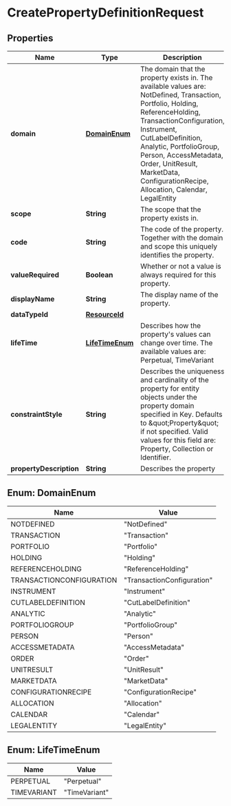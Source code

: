 

# CreatePropertyDefinitionRequest

## Properties

Name | Type | Description | Notes
------------ | ------------- | ------------- | -------------
**domain** | [**DomainEnum**](#DomainEnum) | The domain that the property exists in. The available values are: NotDefined, Transaction, Portfolio, Holding, ReferenceHolding, TransactionConfiguration, Instrument, CutLabelDefinition, Analytic, PortfolioGroup, Person, AccessMetadata, Order, UnitResult, MarketData, ConfigurationRecipe, Allocation, Calendar, LegalEntity | 
**scope** | **String** | The scope that the property exists in. | 
**code** | **String** | The code of the property. Together with the domain and scope this uniquely identifies the property. | 
**valueRequired** | **Boolean** | Whether or not a value is always required for this property. |  [optional]
**displayName** | **String** | The display name of the property. | 
**dataTypeId** | [**ResourceId**](ResourceId.md) |  | 
**lifeTime** | [**LifeTimeEnum**](#LifeTimeEnum) | Describes how the property&#39;s values can change over time. The available values are: Perpetual, TimeVariant |  [optional]
**constraintStyle** | **String** | Describes the uniqueness and cardinality of the property for entity objects under the property domain specified in Key. Defaults to \&quot;Property\&quot; if not specified. Valid values for this field are: Property, Collection or Identifier. |  [optional]
**propertyDescription** | **String** | Describes the property |  [optional]



## Enum: DomainEnum

Name | Value
---- | -----
NOTDEFINED | &quot;NotDefined&quot;
TRANSACTION | &quot;Transaction&quot;
PORTFOLIO | &quot;Portfolio&quot;
HOLDING | &quot;Holding&quot;
REFERENCEHOLDING | &quot;ReferenceHolding&quot;
TRANSACTIONCONFIGURATION | &quot;TransactionConfiguration&quot;
INSTRUMENT | &quot;Instrument&quot;
CUTLABELDEFINITION | &quot;CutLabelDefinition&quot;
ANALYTIC | &quot;Analytic&quot;
PORTFOLIOGROUP | &quot;PortfolioGroup&quot;
PERSON | &quot;Person&quot;
ACCESSMETADATA | &quot;AccessMetadata&quot;
ORDER | &quot;Order&quot;
UNITRESULT | &quot;UnitResult&quot;
MARKETDATA | &quot;MarketData&quot;
CONFIGURATIONRECIPE | &quot;ConfigurationRecipe&quot;
ALLOCATION | &quot;Allocation&quot;
CALENDAR | &quot;Calendar&quot;
LEGALENTITY | &quot;LegalEntity&quot;



## Enum: LifeTimeEnum

Name | Value
---- | -----
PERPETUAL | &quot;Perpetual&quot;
TIMEVARIANT | &quot;TimeVariant&quot;



